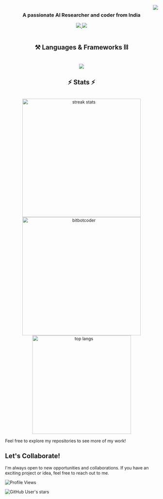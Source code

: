 <img align="right" src="https://komarev.com/ghpvc/?username=bitbotcoder&color=blueviolet&style=flat-square" />

<h3 align="center">A passionate AI Researcher and coder from India </h3>

<div align="center"> 
  <a href="https://twitter.com/sumit2sk">
    <img src="https://img.shields.io/badge/Twitter-333333?style=for-the-badge&logo=x&logoColor=blue" />
  </a>
  <a href="https://www.linkedin.com/in/sumitkhanna/" target="_blank">
    <img src="https://img.shields.io/badge/LinkedIn-0077B5?style=for-the-badge&logo=linkedin&logoColor=white" target="_blank" />
  </a>
</div>

<br>

<h2 align="center">⚒️ Languages & Frameworks ⛓️</h2>
<br/>
<div align="center">
    <img src="https://skillicons.dev/icons?i=python,pytorch,tensorflow,sklearn,java,spring,javascript,ts,cs,c,cpp,postgres,html,css,go,react,svelte,postman,git,github,vscode,visualstudio,aws,azure,docker,kubernetes,jenkins,unity,unreal,godot,ps&perline=9" />
</div>

<h2 align="center">⚡ Stats ⚡</h2>
<br>
<div align=center>
  <img width=390 src="https://streak-stats.demolab.com?user=bitbotcoder&theme=blueberry-duo&mode=weekly&count_private=true&theme=react&border_radius=10" alt="streak stats"/>
  <img width=390 src="https://github-readme-stats.vercel.app/api?username=bitbotcoder&show_icons=true&theme=tokyonight&rank_icon=github&border_radius=10&locale=en&layout=compact" alt="bitbotcoder" />   
	<img width=325 align="center" src="https://github-readme-stats.vercel.app/api/top-langs/?username=bitbotcoder&hide=HTML&langs_count=8&layout=compact&theme=tokyonight&border_radius=10&size_weight=0.5&count_weight=0.5&exclude_repo=github-readme-stats" alt="top langs" />
</div>

Feel free to explore my repositories to see more of my work!

## Let's Collaborate!

I'm always open to new opportunities and collaborations. If you have an exciting project or idea, feel free to reach out to me.



![Profile Views](https://komarev.com/ghpvc/?username=bitbotcoder&color=blueviolet&style=flat-square)


![GitHub User's stars](https://img.shields.io/github/stars/bitbotcoder)


<!--
**bitbotcoder/bitbotcoder** is a ✨ _special_ ✨ repository because its `README.md` (this file) appears on your GitHub profile.

Here are some ideas to get you started:

- 🔭 I’m currently working on ...
- 🌱 I’m currently learning ...
- 👯 I’m looking to collaborate on ...
- 🤔 I’m looking for help with ...
- 💬 Ask me about ...
- 📫 How to reach me: ...
- 😄 Pronouns: ...
- ⚡ Fun fact: ...
-->
